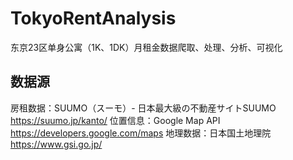 # TokyoRentAnalysis
东京23区单身公寓（1K、1DK）月租金数据爬取、处理、分析、可视化

## 数据源
房租数据：SUUMO（スーモ）- 日本最大級の不動産サイトSUUMO https://suumo.jp/kanto/
位置信息：Google Map API https://developers.google.com/maps
地理数据：日本国土地理院　https://www.gsi.go.jp/
